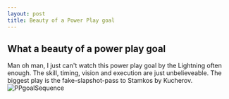 ```yaml
---
layout: post
title: Beauty of a Power Play goal
---
```


## What a beauty of a power play goal

Man oh man, I just can't watch this power play goal by the Lightning often enough. The skill, timing, vision and execution are just unbelieveable.
The biggest play is the fake-slapshot-pass to Stamkos by Kucherov.
![PPgoalSequence]({{site.url}}{{site.baseurl}}/images/2018-02-16_13-19-57.png)
